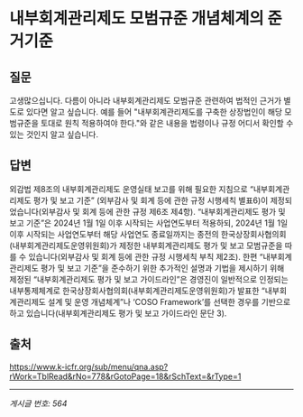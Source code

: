 # 내부회계관리제도 모범규준 개념체계의 준거기준

## 질문
고생많으십니다. 다름이 아니라 내부회계관리제도 모범규준 관련하여 법적인 근거가 별도로 있다면 알고 싶습니다.
예를 들어 "내부회계관리제도를 구축한 상장법인이 해당 모범규준을 토대로 원칙 적용하여야 한다."와 같은 내용을 법령이나 규정 어디서 확인할 수 있는 것인지 알고 싶습니다.

## 답변
외감법 제8조의 내부회계관리제도 운영실태 보고를 위해 필요한 지침으로 “내부회계관리제도 평가 및 보고 기준” (외부감사 및 회계 등에 관한 규정 시행세칙 별표6)이 제정되었습니다(외부감사 및 회계 등에 관한 규정 제6조 제4항). “내부회계관리제도 평가 및 보고 기준”은 2024년 1월 1일 이후 시작되는 사업연도부터 적용하되, 2024년 1월 1일 이후 시작되는 사업연도부터 해당 사업연도 종료일까지는 종전의 한국상장회사협의회(내부회계관리제도운영위원회)가 제정한 내부회계관리제도 평가 및 보고 모범규준을 따를 수 있습니다(외부감사 및 회계 등에 관한 규정 시행세칙 부칙 제2조).
한편 “내부회계관리제도 평가 및 보고 기준”을 준수하기 위한 추가적인 설명과 기법을 제시하기 위해 제정된 “내부회계관리제도 평가 및 보고 가이드라인”은 경영진이 일반적으로 인정되는 내부통제체계로 한국상장회사협의회(내부회계관리제도운영위원회)가 발표한 “내부회계관리제도 설계 및 운영 개념체계”나 ‘COSO Framework’를 선택한 경우를 기반으로 하고 있습니다(내부회계관리제도 평가 및 보고 가이드라인 문단 3).

## 출처
https://www.k-icfr.org/sub/menu/qna.asp?rWork=TblRead&rNo=778&rGotoPage=18&rSchText=&rType=1

---
*게시글 번호: 564*
